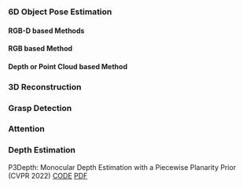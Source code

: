 ### 6D Object Pose Estimation
#### RGB-D based Methods
#### RGB based Method
#### Depth or Point Cloud based Method
### 3D Reconstruction
### Grasp Detection
### Attention
### Depth Estimation
P3Depth: Monocular Depth Estimation with a Piecewise Planarity Prior (CVPR 2022) [CODE](https://github.com/SysCV/P3Depth) [PDF](https://openaccess.thecvf.com/content/CVPR2022/papers/Patil_P3Depth_Monocular_Depth_Estimation_With_a_Piecewise_Planarity_Prior_CVPR_2022_paper.pdf)
